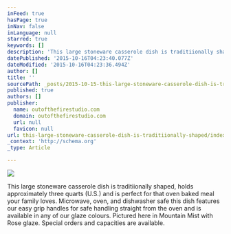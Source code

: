 ```yaml
---
inFeed: true
hasPage: true
inNav: false
inLanguage: null
starred: true
keywords: []
description: 'This large stoneware casserole dish is traditiionally shaped, holds approximately three quarts (U.S.) and is perfect for that oven baked meal your family loves.'
datePublished: '2015-10-16T04:23:40.077Z'
dateModified: '2015-10-16T04:23:36.494Z'
author: []
title: ''
sourcePath: _posts/2015-10-15-this-large-stoneware-casserole-dish-is-traditiionally-shaped.md
published: true
authors: []
publisher:
  name: outofthefirestudio.com
  domain: outofthefirestudio.com
  url: null
  favicon: null
url: this-large-stoneware-casserole-dish-is-traditiionally-shaped/index.html
_context: 'http://schema.org'
_type: Article

---
```

![](http://outofthefirestudio.com/images/Baking/Casserole1.jpg)

This large stoneware casserole dish is traditiionally shaped, holds approximately three quarts (U.S.) and is perfect for that oven baked meal your family loves. Microwave, oven, and dishwasher safe this dish features our easy grip handles for safe handling straight from the oven and is available in any of our glaze colours. Pictured here  in Mountain Mist with Rose glaze. Special orders and capacities are available.